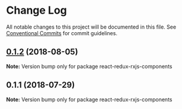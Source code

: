 # Change Log

All notable changes to this project will be documented in this file.
See [Conventional Commits](https://conventionalcommits.org) for commit guidelines.

<a name="0.1.2"></a>
## [0.1.2](https://github.com/narr/react-redux-rxjs/compare/react-redux-rxjs-components@0.1.1...react-redux-rxjs-components@0.1.2) (2018-08-05)




**Note:** Version bump only for package react-redux-rxjs-components

<a name="0.1.1"></a>
## 0.1.1 (2018-07-29)




**Note:** Version bump only for package react-redux-rxjs-components
